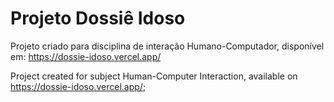 # Projeto Dossiê Idoso
Projeto criado para disciplina de interação Humano-Computador, disponível em: https://dossie-idoso.vercel.app/

Project created for subject Human-Computer Interaction, available on https://dossie-idoso.vercel.app/;
